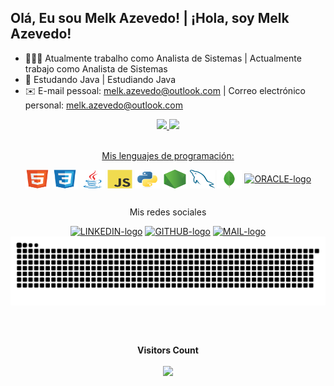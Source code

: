 ## Olá, Eu sou Melk Azevedo! | ¡Hola, soy Melk Azevedo!


- 👨🏾‍💻 Atualmente trabalho como Analista de Sistemas | Actualmente trabajo como Analista de Sistemas
- 🌱 Estudando Java | Estudiando Java
- ✉️ E-mail pessoal: melk.azevedo@outlook.com | Correo electrónico personal: melk.azevedo@outlook.com


<div align="center">
  <a href="https://github.com/mazevedoc">
  <img height="160em" src="https://github-readme-stats.vercel.app/api?username=mazevedoc&show_icons=true&theme=dracula&include_all_commits=true&count_private=true"/>
  <img height="160em" src="https://github-readme-stats.vercel.app/api/top-langs/?username=mazevedoc&layout=compact&langs_count=7&theme=dracula"/>
</div>


<div align=center style="display: inline_block"><br>
  <p>Mis lenguajes de programación:</p>
  <a href="https://github.com/mazevedoc"><img align="center" alt="HTML5-logo" height="30" width="40" src="https://github.com/devicons/devicon/blob/master/icons/html5/html5-original.svg"></a>
  <a href="https://github.com/mazevedoc"><img align="center" alt="CSS3-logo" height="30" width="40" src="https://github.com/devicons/devicon/blob/master/icons/css3/css3-original.svg"></a> 
  <a href="https://github.com/mazevedoc"><img align="center" alt="JAVA-logo" height="30" width="40" src="https://github.com/devicons/devicon/blob/master/icons/java/java-original.svg"></a> 
  <a href="https://github.com/mazevedoc"><img align="center" alt="JAVASCRIPT-logo" height="30" width="40" src="https://github.com/devicons/devicon/blob/master/icons/javascript/javascript-original.svg"></a> 
  <a href="https://github.com/mazevedoc"><img align="center" alt="PYTON-logo" height="30" width="40" src="https://github.com/devicons/devicon/blob/master/icons/python/python-original.svg"></a>    
  <a href="https://github.com/mazevedoc"><img align="center" alt="NODEJS-logo" height="30" width="40" src="https://github.com/devicons/devicon/blob/master/icons/nodejs/nodejs-original.svg"></a>   
  <a href="https://github.com/mazevedoc"><img align="center" alt="MYSQL-logo" height="30" width="40" src="https://github.com/devicons/devicon/blob/master/icons/mysql/mysql-original.svg"></a>
  <a href="https://github.com/mazevedoc"><img align="center" alt="MONGODB-logo" height="30" width="40" src="https://github.com/devicons/devicon/blob/master/icons/mongodb/mongodb-original.svg"></a>
  <a href="https://github.com/mazevedoc"><img align="center" alt="ORACLE-logo" heingth="65" width="75" src="https://cdn.jsdelivr.net/gh/devicons/devicon@latest/icons/oracle/oracle-original.svg"/></a>
</div>
  
  ##

  
  <div align=center>
  <p>Mis redes sociales</p>
<a href="https://www.linkedin.com/in/melquizedeque-azevedo-03ba3b219/" target="_blank"><img alt="LINKEDIN-logo" src="https://img.shields.io/badge/LinkedIn-0077B5?style=for-the-badge&logo=linkedin&logoColor=white" target="_blank"></a>   
<a href="https://github.com/mazevedoc" target="_blank"><img alt="GITHUB-logo" src="https://img.shields.io/badge/GitHub-100000?style=for-the-badge&logo=github&logoColor=white" target="_blank"></a>   
<a href="mailto:pro.melk.azevedo@outlook.com" target="_blank"><img alt="MAIL-logo" src="https://img.shields.io/badge/Gmail-D14836?style=for-the-badge&logo=gmail&logoColor=white" target="_blank"></a>     
    
</div>

<div align=center>
  
 <img src="https://raw.githubusercontent.com/mazevedoc/mazevedoc/output/snake.svg" alt="Snake animation" />
  
</div>
          
## 
  
<div align="center">
<br><p align="centre"><b>Visitors Count</b></p>  
<p align="center"><img align="center" src="https://profile-counter.glitch.me/{mazevedoc}/count.svg" /></p> 
<br></div>
